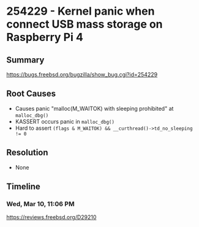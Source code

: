# 254229 - Kernel panic when connect USB mass storage on Raspberry Pi 4

## Summary

https://bugs.freebsd.org/bugzilla/show_bug.cgi?id=254229

## Root Causes

* Causes panic "malloc(M_WAITOK) with sleeping prohibited" at `malloc_dbg()`
* KASSERT occurs panic in `malloc_dbg()`
* Hard to assert `(flags & M_WAITOK) && __curthread()->td_no_sleeping != 0`

## Resolution

* None

## Timeline

### Wed, Mar 10, 11:06 PM

https://reviews.freebsd.org/D29210
